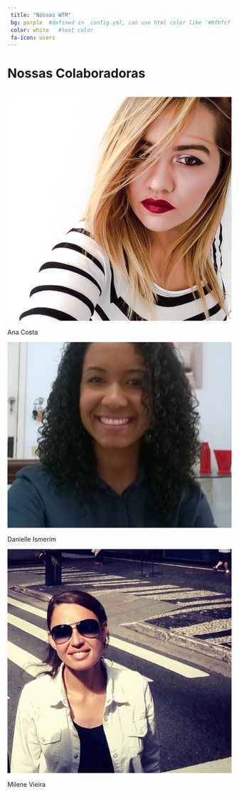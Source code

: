 ```yaml
---
 title: "Nossas WTM"
 bg: purple  #defined in _config.yml, can use html color like '#0fbfcf'
 color: white   #text color
 fa-icon: users
---
```


# Nossas Colaboradoras

<br/>

<div class="container-img">
  <div class="img-card">
    <img src="img/colaboradoras/ana-costa.jpg" />
    <p>Ana Costa</p>
  </div>

  <div class="img-card">
    <img src="img/colaboradoras/danielle-ismerim.jpeg">
    <p>Danielle Ismerim</p>
  </div>

  <div class="img-card">
    <img src="img/colaboradoras/milene-vieira.jpg" />
    <p>Milene Vieira</p>
  </div>
</div>
